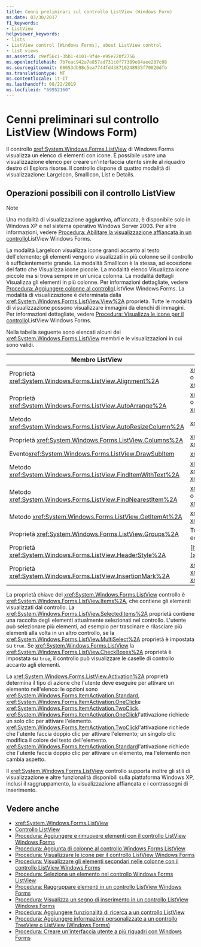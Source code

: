 ```yaml
---
title: Cenni preliminari sul controllo ListView (Windows Form)
ms.date: 03/30/2017
f1_keywords:
- ListView
helpviewer_keywords:
- lists
- ListView control [Windows Forms], about ListView control
- list views
ms.assetid: c9ef56c1-3bb1-4101-9f4e-e95e720f2756
ms.openlocfilehash: 7b7eac942a7e857ad731c0f77389e84aee287c08
ms.sourcegitcommit: 68653db98c5ea7744fd438710248935f70020dfb
ms.translationtype: MT
ms.contentlocale: it-IT
ms.lasthandoff: 08/22/2019
ms.locfileid: "69952160"
---
```

# <a name="listview-control-overview-windows-forms"></a>Cenni preliminari sul controllo ListView (Windows Form)
Il controllo <xref:System.Windows.Forms.ListView> di Windows Forms visualizza un elenco di elementi con icone. È possibile usare una visualizzazione elenco per creare un'interfaccia utente simile al riquadro destro di Esplora risorse. Il controllo dispone di quattro modalità di visualizzazione: LargeIcon, SmallIcon, List e Details.  
  
## <a name="what-you-can-do-with-the-listview-control"></a>Operazioni possibili con il controllo ListView  
  
> [!NOTE]
> Una modalità di visualizzazione aggiuntiva, affiancata, è disponibile solo in Windows XP e nel sistema operativo Windows Server 2003. Per altre informazioni, vedere [Procedura: Abilitare la visualizzazione affiancata in un controllo](how-to-enable-tile-view-in-a-windows-forms-listview-control.md)ListView Windows Forms.  
  
 La modalità LargeIcon visualizza icone grandi accanto al testo dell'elemento; gli elementi vengono visualizzati in più colonne se il controllo è sufficientemente grande. La modalità SmallIcon è la stessa, ad eccezione del fatto che Visualizza icone piccole. La modalità elenco Visualizza icone piccole ma si trova sempre in un'unica colonna. La modalità dettagli Visualizza gli elementi in più colonne. Per informazioni dettagliate, vedere [Procedura: Aggiungere colonne al controllo](how-to-add-columns-to-the-windows-forms-listview-control.md)ListView Windows Forms. La modalità di visualizzazione è determinata dalla <xref:System.Windows.Forms.ListView.View%2A> proprietà. Tutte le modalità di visualizzazione possono visualizzare immagini da elenchi di immagini. Per informazioni dettagliate, vedere [Procedura: Visualizza le icone per il controllo](how-to-display-icons-for-the-windows-forms-listview-control.md)ListView Windows Forms.  
  
 Nella tabella seguente sono elencati alcuni dei <xref:System.Windows.Forms.ListView> membri e le visualizzazioni in cui sono validi.  
  
|Membro ListView|Visualizza|  
|---------------------|----------|  
|Proprietà <xref:System.Windows.Forms.ListView.Alignment%2A>|<xref:System.Windows.Forms.View.SmallIcon> o <xref:System.Windows.Forms.View.LargeIcon>|  
|Proprietà <xref:System.Windows.Forms.ListView.AutoArrange%2A>|<xref:System.Windows.Forms.View.SmallIcon> o <xref:System.Windows.Forms.View.LargeIcon>|  
|Metodo <xref:System.Windows.Forms.ListView.AutoResizeColumn%2A>|<xref:System.Windows.Forms.View.Details>|  
|Proprietà <xref:System.Windows.Forms.ListView.Columns%2A>|<xref:System.Windows.Forms.View.Details> o <xref:System.Windows.Forms.View.Tile>|  
|Evento<xref:System.Windows.Forms.ListView.DrawSubItem>|<xref:System.Windows.Forms.View.Details>|  
|Metodo <xref:System.Windows.Forms.ListView.FindItemWithText%2A>|<xref:System.Windows.Forms.View.Details>, <xref:System.Windows.Forms.View.List>o <xref:System.Windows.Forms.View.Tile>|  
|Metodo <xref:System.Windows.Forms.ListView.FindNearestItem%2A>|<xref:System.Windows.Forms.View.SmallIcon> o <xref:System.Windows.Forms.View.LargeIcon>|  
|Metodo <xref:System.Windows.Forms.ListView.GetItemAt%2A>|<xref:System.Windows.Forms.View.Details> o <xref:System.Windows.Forms.View.Tile>|  
|Proprietà <xref:System.Windows.Forms.ListView.Groups%2A>|Tutte le visualizzazioni eccetto<xref:System.Windows.Forms.View.List>|  
|Proprietà <xref:System.Windows.Forms.ListView.HeaderStyle%2A>|[https://login.microsoftonline.com/common/](<xref:System.Windows.Forms.View.Details>).|  
|Proprietà <xref:System.Windows.Forms.ListView.InsertionMark%2A>|<xref:System.Windows.Forms.View.LargeIcon>, <xref:System.Windows.Forms.View.SmallIcon>o <xref:System.Windows.Forms.View.Tile>|  
  
 La proprietà chiave del <xref:System.Windows.Forms.ListView> controllo è <xref:System.Windows.Forms.ListView.Items%2A>, che contiene gli elementi visualizzati dal controllo. La <xref:System.Windows.Forms.ListView.SelectedItems%2A> proprietà contiene una raccolta degli elementi attualmente selezionati nel controllo. L'utente può selezionare più elementi, ad esempio per trascinare e rilasciare più elementi alla volta in un altro controllo, se la <xref:System.Windows.Forms.ListView.MultiSelect%2A> proprietà è impostata su `true`. Se <xref:System.Windows.Forms.ListView> la <xref:System.Windows.Forms.ListView.CheckBoxes%2A> proprietà è impostata su `true`, il controllo può visualizzare le caselle di controllo accanto agli elementi.  
  
 La <xref:System.Windows.Forms.ListView.Activation%2A> proprietà determina il tipo di azione che l'utente deve eseguire per attivare un elemento nell'elenco: le opzioni sono <xref:System.Windows.Forms.ItemActivation.Standard>, <xref:System.Windows.Forms.ItemActivation.OneClick>e <xref:System.Windows.Forms.ItemActivation.TwoClick>. <xref:System.Windows.Forms.ItemActivation.OneClick>l'attivazione richiede un solo clic per attivare l'elemento. <xref:System.Windows.Forms.ItemActivation.TwoClick>l'attivazione richiede che l'utente faccia doppio clic per attivare l'elemento; un singolo clic modifica il colore del testo dell'elemento. <xref:System.Windows.Forms.ItemActivation.Standard>l'attivazione richiede che l'utente faccia doppio clic per attivare un elemento, ma l'elemento non cambia aspetto.  
  
 Il <xref:System.Windows.Forms.ListView> controllo supporta inoltre gli stili di visualizzazione e altre funzionalità disponibili sulla piattaforma Windows XP, inclusi il raggruppamento, la visualizzazione affiancata e i contrassegni di inserimento.  
  
## <a name="see-also"></a>Vedere anche

- <xref:System.Windows.Forms.ListView>
- [Controllo ListView](listview-control-windows-forms.md)
- [Procedura: Aggiungere e rimuovere elementi con il controllo ListView Windows Forms](how-to-add-and-remove-items-with-the-windows-forms-listview-control.md)
- [Procedura: Aggiunta di colonne al controllo Windows Forms ListView](how-to-add-columns-to-the-windows-forms-listview-control.md)
- [Procedura: Visualizzare le icone per il controllo ListView Windows Forms](how-to-display-icons-for-the-windows-forms-listview-control.md)
- [Procedura: Visualizzare gli elementi secondari nelle colonne con il controllo ListView Windows Forms](how-to-display-subitems-in-columns-with-the-windows-forms-listview-control.md)
- [Procedura: Seleziona un elemento nel controllo Windows Forms ListView](how-to-select-an-item-in-the-windows-forms-listview-control.md)
- [Procedura: Raggruppare elementi in un controllo ListView Windows Forms](how-to-group-items-in-a-windows-forms-listview-control.md)
- [Procedura: Visualizza un segno di inserimento in un controllo ListView Windows Forms](how-to-display-an-insertion-mark-in-a-windows-forms-listview-control.md)
- [Procedura: Aggiungere funzionalità di ricerca a un controllo ListView](how-to-add-search-capabilities-to-a-listview-control.md)
- [Procedura: Aggiungere informazioni personalizzate a un controllo TreeView o ListView (Windows Forms)](add-custom-information-to-a-treeview-or-listview-control-wf.md)
- [Procedura: Creare un'interfaccia utente a più riquadri con Windows Forms](how-to-create-a-multipane-user-interface-with-windows-forms.md)
